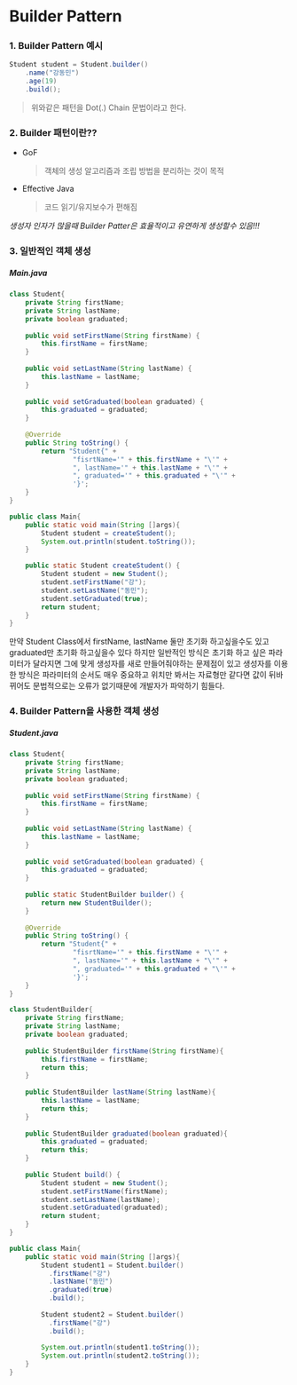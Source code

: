 # Builder Pattern

### 1. Builder Pattern 예시
```java
Student student = Student.builder()
    .name("강동민")
    .age(19)
    .build();
```
> 위와같은 패턴을 Dot(.) Chain 문법이라고 한다.

### 2. Builder 패턴이란??
* GoF
    > 객체의 생성 알고리즘과 조립 방법을 분리하는 것이 목적

* Effective Java  
    > 코드 읽기/유지보수가 편해짐

*생성자 인자가 많을때 Builder Patter은 효율적이고 유연하게 생성할수 있음!!!*

### 3. 일반적인 객체 생성
##### Main.java

```java
class Student{
    private String firstName;
    private String lastName;
    private boolean graduated;
    
    public void setFirstName(String firstName) {
        this.firstName = firstName;
    }
    
    public void setLastName(String lastName) {
        this.lastName = lastName;
    }
    
    public void setGraduated(boolean graduated) {
        this.graduated = graduated;
    }
    
    @Override
    public String toString() {
        return "Student{" +
                "fisrtName='" + this.firstName + "\'" +
                ", lastName='" + this.lastName + "\'" +
                ", graduated='" + this.graduated + "\'" +
                '}';
    }
}

public class Main{
    public static void main(String []args){
        Student student = createStudent();
        System.out.println(student.toString());
    }

    public static Student createStudent() {
        Student student = new Student();
        student.setFirstName("강");
        student.setLastName("동민");
        student.setGraduated(true);
        return student;
    }
}
```

만약 Student Class에서 firstName, lastName 둘만 초기화 하고싶을수도 있고 graduated만 초기화 하고싶을수 있다 하지만 일반적인 방식은 초기화 하고 싶은 파라미터가 달라지면 그에 맞게 생성자를 새로 만들어줘야하는 문제점이 있고 생성자를 이용한 방식은 파라미터의 순서도 매우 중요하고 위치만 봐서는 자료형만 같다면 값이 뒤바뀌어도 문법적으로는 오류가 없기때문에 개발자가 파악하기 힘들다.

### 4. Builder Pattern을 사용한 객체 생성
##### Student.java
```java
class Student{
    private String firstName;
    private String lastName;
    private boolean graduated;
    
    public void setFirstName(String firstName) {
        this.firstName = firstName;
    }
    
    public void setLastName(String lastName) {
        this.lastName = lastName;
    }
    
    public void setGraduated(boolean graduated) {
        this.graduated = graduated;
    }
    
    public static StudentBuilder builder() {
        return new StudentBuilder();
    }
  
    @Override
    public String toString() {
        return "Student{" +
                "fisrtName='" + this.firstName + "\'" +
                ", lastName='" + this.lastName + "\'" +
                ", graduated='" + this.graduated + "\'" +
                '}';
    }
}

class StudentBuilder{
    private String firstName;
    private String lastName;
    private boolean graduated;
    
    public StudentBuilder firstName(String firstName){
        this.firstName = firstName;
        return this;
    }
    
    public StudentBuilder lastName(String lastName){
        this.lastName = lastName;
        return this;
    }
    
    public StudentBuilder graduated(boolean graduated){
        this.graduated = graduated;
        return this;
    }
    
    public Student build() {
        Student student = new Student();
        student.setFirstName(firstName);
        student.setLastName(lastName);
        student.setGraduated(graduated);
        return student;
    }
}

public class Main{
    public static void main(String []args){
        Student student1 = Student.builder()
          .firstName("강")
          .lastName("동민")
          .graduated(true)
          .build();
          
        Student student2 = Student.builder()
          .firstName("강")
          .build();
          
        System.out.println(student1.toString());
        System.out.println(student2.toString());
    }
}
```
